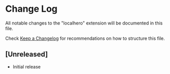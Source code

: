 # Change Log

All notable changes to the "localhero" extension will be documented in this file.

Check [Keep a Changelog](http://keepachangelog.com/) for recommendations on how to structure this file.

## [Unreleased]

- Initial release